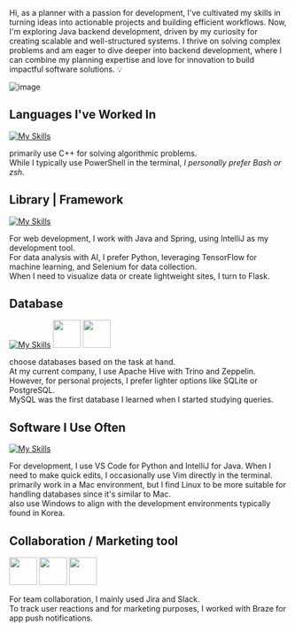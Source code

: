 Hi, as a planner with a passion for development,
I've cultivated my skills in turning ideas into actionable projects and building efficient workflows.
Now, I'm exploring Java backend development, driven by my curiosity for creating scalable and well-structured systems.
I thrive on solving complex problems and am eager to dive deeper into backend development, where I can combine my planning expertise and love for innovation to build impactful software solutions. 💡


  
<!--  ![nyan](https://user-images.githubusercontent.com/75519839/155043486-34a2e419-0e45-4023-ac88-4ded5cc55208.gif) -->
  
![image](https://user-images.githubusercontent.com/75519839/155270710-5bc7ecb5-9cc3-47ee-9cbf-3a0801c4f5f4.gif)
  
## Languages I've Worked In

[![My Skills](https://skillicons.dev/icons?i=cpp,java,python,bash,powershell)](https://skillicons.dev)

primarily use C++ for solving algorithmic problems.  
While I typically use PowerShell in the terminal, _I personally prefer Bash or zsh._

## Library | Framework
[![My Skills](https://skillicons.dev/icons?i=tensorflow,selenium,flask,spring)](https://skillicons.dev)

For web development, I work with Java and Spring, using IntelliJ as my development tool.  
For data analysis with AI, I prefer Python, leveraging TensorFlow for machine learning, and Selenium for data collection.  
When I need to visualize data or create lightweight sites, I turn to Flask.

## Database
[![My Skills](https://skillicons.dev/icons?i=sqlite,postgres,mysql)](https://skillicons.dev)
<img src="https://github.com/user-attachments/assets/843d2370-4443-4d55-ad50-8582f3dc4d35" width="50" height="50">
<img src="https://github.com/user-attachments/assets/069026b5-5210-446d-9185-9d562c829bd2" width="50" height="50">

choose databases based on the task at hand.  
At my current company, I use Apache Hive with Trino and Zeppelin. However, for personal projects, I prefer lighter options like SQLite or PostgreSQL.  
MySQL was the first database I learned when I started studying queries.

## Software I Use Often
[![My Skills](https://skillicons.dev/icons?i=visualstudio,idea,vim,windows,linux)](https://skillicons.dev)

For development, I use VS Code for Python and IntelliJ for Java. When I need to make quick edits, I occasionally use Vim directly in the terminal.  
primarily work in a Mac environment, but I find Linux to be more suitable for handling databases since it's similar to Mac.  
also use Windows to align with the development environments typically found in Korea.

## Collaboration / Marketing tool

<img src="https://github.com/user-attachments/assets/8f4b5904-caef-4a29-a9d1-ba6477322012" width="50" height="50">
<img src="https://github.com/user-attachments/assets/ae6d3c21-a6fc-4147-aaec-1420593f81df" width="50" height="50">
<img src="https://github.com/user-attachments/assets/3d79276c-7530-43a2-8973-eda8bab0bb6d" width="50" height="50">

For team collaboration, I mainly used Jira and Slack.  
To track user reactions and for marketing purposes, I worked with Braze for app push notifications.
